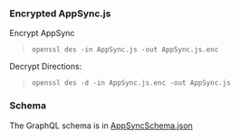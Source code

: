 ### Encrypted AppSync.js

Encrypt AppSync
> `openssl des -in AppSync.js -out AppSync.js.enc`

Decrypt Directions:
> `openssl des -d -in AppSync.js.enc -out AppSync.js`

### Schema

The GraphQL schema is in [AppSyncSchema.json](https://github.com/GantMan/BasicAppSyncExample/blob/master/AppSyncSchema.json)
